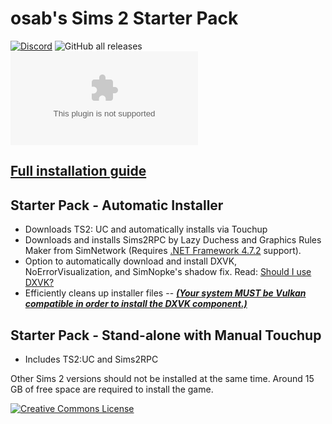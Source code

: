 # osab's Sims 2 Starter Pack
[![Discord](https://img.shields.io/discord/912700195249197086?color=fa807a&label=osab%27s%20Sims%202%20Discord&logo=Discord&logoColor=white)](https://discord.gg/zzjHj2jxHV) ![GitHub all releases](https://img.shields.io/github/downloads/voicemxil/TS2-Starter-Pack/total) ![GitHub file size in bytes](https://img.shields.io/github/size/voicemxil/TS2-Starter-Pack/TS2%20Starter%20Pack%20WebInstall.exe?label=Installer%20Size)

## [Full installation guide](https://github.com/voicemxil/TS2-Starter-Pack/wiki)

## Starter Pack - Automatic Installer
- Downloads TS2: UC and automatically installs via Touchup
- Downloads and installs Sims2RPC by Lazy Duchess and Graphics Rules Maker from SimNetwork (Requires <a href="https://dotnet.microsoft.com/en-us/download/dotnet-framework/net472">.NET Framework 4.7.2</a> support).
- Option to automatically download and install DXVK, NoErrorVisualization, and SimNopke's shadow fix. Read: <a href="https://docs.google.com/document/d/1UT0HX3cO4xLft2KozGypU_N7ZcGQVr-54QD9asFsx5U/edit#heading=h.njuveoipg82w">Should I use DXVK?</a> 
- Efficiently cleans up installer files
-- <a href="https://github.com/skeeto/vulkan-test/releases/latest">***(Your system MUST be Vulkan compatible in order to install the DXVK component.)***</a>

## Starter Pack - Stand-alone with Manual Touchup 
- Includes TS2:UC and Sims2RPC

Other Sims 2 versions should not be installed at the same time. Around 15 GB of free space are required to install the game.

<a rel="license" href="http://creativecommons.org/licenses/by-nc-sa/4.0/"><img alt="Creative Commons License" style="border-width:0" src="https://i.creativecommons.org/l/by-nc-sa/4.0/88x31.png" /></a><br />
